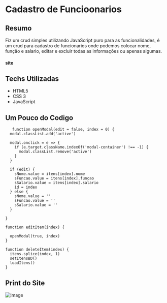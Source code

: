 # Cadastro de Funcioonarios

## Resumo

Fiz um crud simples utilizando JavaScript puro para as funcionalidades, é um crud para cadastro de funcionarios onde podemos colocar nome, função e salario, editar e excluir todas as informações ou apenas algumas.

#### site 


## Techs Utilizadas

 - HTML5
 - CSS 3
 - JavaScript

## Um Pouco do Codigo
```
   function openModal(edit = false, index = 0) {
  modal.classList.add('active')

  modal.onclick = e => {
    if (e.target.className.indexOf('modal-container') !== -1) {
      modal.classList.remove('active')
    }
  }

  if (edit) {
    sNome.value = itens[index].nome
    sFuncao.value = itens[index].funcao
    sSalario.value = itens[index].salario
    id = index
  } else {
    sNome.value = ''
    sFuncao.value = ''
    sSalario.value = ''
  }
  
}

function editItem(index) {

  openModal(true, index)
}

function deleteItem(index) {
  itens.splice(index, 1)
  setItensBD()
  loadItens()
}
```

## Print do Site

![image](https://github.com/devcarlosrlima/CRUD/assets/136191341/a4675b43-61cf-4cd8-b4fb-a152c21d8332)
